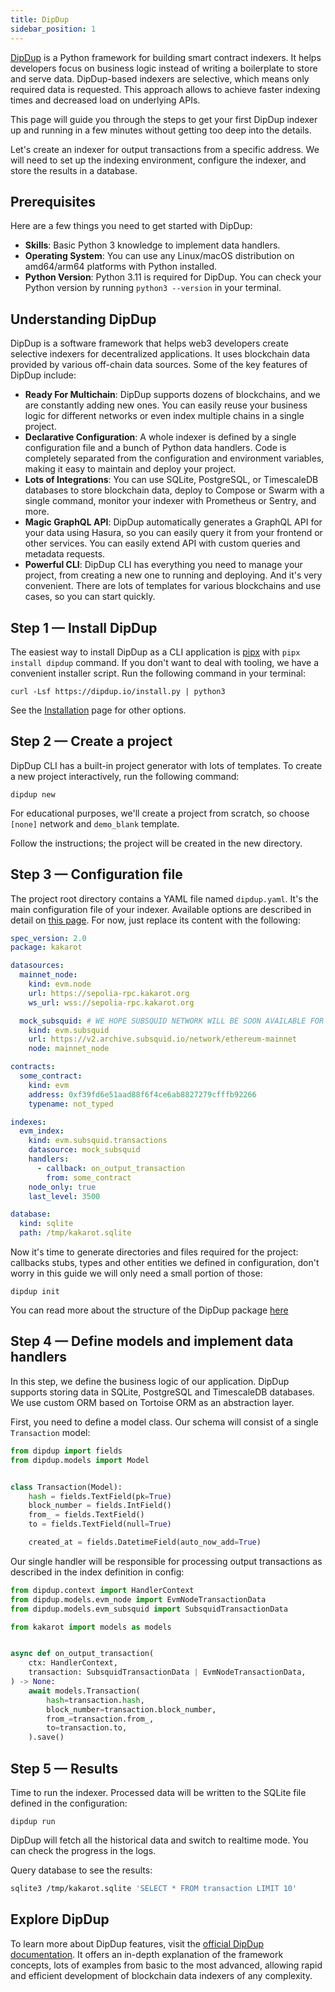 ```yaml
---
title: DipDup
sidebar_position: 1
---
```


[DipDup](https://dipdup.io/) is a Python framework for building smart contract
indexers. It helps developers focus on business logic instead of writing a
boilerplate to store and serve data. DipDup-based indexers are selective, which
means only required data is requested. This approach allows to achieve faster
indexing times and decreased load on underlying APIs.

This page will guide you through the steps to get your first DipDup indexer up
and running in a few minutes without getting too deep into the details.

Let's create an indexer for output transactions from a specific address. We will
need to set up the indexing environment, configure the indexer, and store the
results in a database.

## Prerequisites

Here are a few things you need to get started with DipDup:

- **Skills**: Basic Python 3 knowledge to implement data handlers.
- **Operating System**: You can use any Linux/macOS distribution on amd64/arm64
  platforms with Python installed.
- **Python Version**: Python 3.11 is required for DipDup. You can check your
  Python version by running `python3 --version` in your terminal.

## Understanding DipDup

DipDup is a software framework that helps web3 developers create selective
indexers for decentralized applications. It uses blockchain data provided by
various off-chain data sources. Some of the key features of DipDup include:

- **Ready For Multichain**: DipDup supports dozens of blockchains, and we are
  constantly adding new ones. You can easily reuse your business logic for
  different networks or even index multiple chains in a single project.
- **Declarative Configuration**: A whole indexer is defined by a single
  configuration file and a bunch of Python data handlers. Code is completely
  separated from the configuration and environment variables, making it easy to
  maintain and deploy your project.
- **Lots of Integrations**: You can use SQLite, PostgreSQL, or TimescaleDB
  databases to store blockchain data, deploy to Compose or Swarm with a single
  command, monitor your indexer with Prometheus or Sentry, and more.
- **Magic GraphQL API**: DipDup automatically generates a GraphQL API for your
  data using Hasura, so you can easily query it from your frontend or other
  services. You can easily extend API with custom queries and metadata requests.
- **Powerful CLI**: DipDup CLI has everything you need to manage your project,
  from creating a new one to running and deploying. And it's very convenient.
  There are lots of templates for various blockchains and use cases, so you can
  start quickly.

## Step 1 — Install DipDup

The easiest way to install DipDup as a CLI application is
[pipx](https://pipx.pypa.io/stable/) with `pipx install dipdup` command. If you
don't want to deal with tooling, we have a convenient installer script. Run the
following command in your terminal:

```shell [Terminal]
curl -Lsf https://dipdup.io/install.py | python3
```

See the [Installation](https://dipdup.io/docs/installation) page for other
options.

## Step 2 — Create a project

DipDup CLI has a built-in project generator with lots of templates. To create a
new project interactively, run the following command:

```shell [Terminal]
dipdup new
```

For educational purposes, we'll create a project from scratch, so choose
`[none]` network and `demo_blank` template.

Follow the instructions; the project will be created in the new directory.

## Step 3 — Configuration file

The project root directory contains a YAML file named `dipdup.yaml`. It's the
main configuration file of your indexer. Available options are described in
detail on [this page](https://dipdup.io/docs/getting-started/config). For now,
just replace its content with the following:

```yaml [dipdup.yaml]
spec_version: 2.0
package: kakarot

datasources:
  mainnet_node:
    kind: evm.node
    url: https://sepolia-rpc.kakarot.org
    ws_url: wss://sepolia-rpc.kakarot.org

  mock_subsquid: # WE HOPE SUBSQUID NETWORK WILL BE SOON AVAILABLE FOR KAKAROT
    kind: evm.subsquid
    url: https://v2.archive.subsquid.io/network/ethereum-mainnet
    node: mainnet_node

contracts:
  some_contract:
    kind: evm
    address: 0xf39fd6e51aad88f6f4ce6ab8827279cfffb92266
    typename: not_typed

indexes:
  evm_index:
    kind: evm.subsquid.transactions
    datasource: mock_subsquid
    handlers:
      - callback: on_output_transaction
        from: some_contract
    node_only: true
    last_level: 3500

database:
  kind: sqlite
  path: /tmp/kakarot.sqlite
```

Now it's time to generate directories and files required for the project:
callbacks stubs, types and other entities we defined in configuration, don't
worry in this guide we will only need a small portion of those:

```shell [Terminal]
dipdup init
```

You can read more about the structure of the DipDup package
[here](https://dipdup.io/docs/getting-started/package)

## Step 4 — Define models and implement data handlers

In this step, we define the business logic of our application. DipDup supports
storing data in SQLite, PostgreSQL and TimescaleDB databases. We use custom ORM
based on Tortoise ORM as an abstraction layer.

First, you need to define a model class. Our schema will consist of a single
`Transaction` model:

```python [models/__init__.py]
from dipdup import fields
from dipdup.models import Model


class Transaction(Model):
    hash = fields.TextField(pk=True)
    block_number = fields.IntField()
    from_ = fields.TextField()
    to = fields.TextField(null=True)

    created_at = fields.DatetimeField(auto_now_add=True)

```

Our single handler will be responsible for processing output transactions as
described in the index definition in config:

```python [handlers/on_output_transaction.py]
from dipdup.context import HandlerContext
from dipdup.models.evm_node import EvmNodeTransactionData
from dipdup.models.evm_subsquid import SubsquidTransactionData

from kakarot import models as models


async def on_output_transaction(
    ctx: HandlerContext,
    transaction: SubsquidTransactionData | EvmNodeTransactionData,
) -> None:
    await models.Transaction(
        hash=transaction.hash,
        block_number=transaction.block_number,
        from_=transaction.from_,
        to=transaction.to,
    ).save()

```

## Step 5 — Results

Time to run the indexer. Processed data will be written to the SQLite file
defined in the configuration:

```shell
dipdup run
```

DipDup will fetch all the historical data and switch to realtime mode. You can
check the progress in the logs.

Query database to see the results:

```bash
sqlite3 /tmp/kakarot.sqlite 'SELECT * FROM transaction LIMIT 10'
```

## Explore DipDup

To learn more about DipDup features, visit the
[official DipDup documentation](https://dipdup.io/docs). It offers an in-depth
explanation of the framework concepts, lots of examples from basic to the most
advanced, allowing rapid and efficient development of blockchain data indexers
of any complexity.
